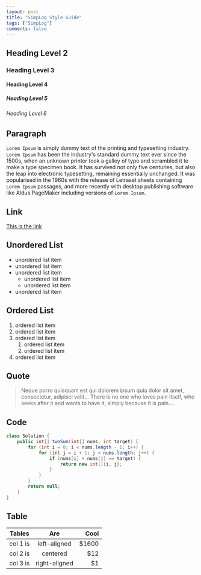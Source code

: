```yaml
---
layout: post
title: "SimpLog Style Guide"
tags: ["SimpLog"]
comments: false
---
```


## Heading Level 2

### Heading Level 3

#### Heading Level 4

##### Heading Level 5

###### Heading Level 6

## Paragraph

`Lorem Ipsum` is simply dummy text of the printing and typesetting industry. `Lorem Ipsum` has been the industry's standard dummy text ever since the 1500s, when an unknown printer took a galley of type and scrambled it to make a type specimen book. It has survived not only five centuries, but also the leap into electronic typesetting, remaining essentially unchanged. It was popularised in the 1960s with the release of Letraset sheets containing `Lorem Ipsum` passages, and more recently with desktop publishing software like Aldus PageMaker including versions of `Lorem Ipsum`.

## Link

[This is the link](/)

## Unordered List

- unordered list item
- unordered list item
- unordered list item
  - unordered list item
  - unordered list item
- unordered list item

## Ordered List

1. ordered list item
2. ordered list item
3. ordered list item
   1. ordered list item
   2. ordered list item
4. ordered list item

## Quote

> Neque porro quisquam est qui dolorem ipsum quia dolor sit amet, consectetur, adipisci velit... There is no one who loves pain itself, who seeks after it and wants to have it, simply because it is pain...

## Code

```java
class Solution {
    public int[] twoSum(int[] nums, int target) {
        for (int i = 0; i < nums.length - 1; i++) {
            for (int j = i + 1; j < nums.length; j++) {
                if (nums[i] + nums[j] == target) {
                    return new int[]{i, j};
                }
            }
        }
        return null;
    }
}
```

## Table

| Tables   |      Are      |   Cool |
| -------- | :-----------: | -----: |
| col 1 is | left-aligned  | \$1600 |
| col 2 is |   centered    |   \$12 |
| col 3 is | right-aligned |    \$1 |
